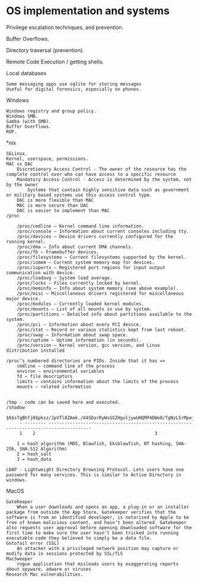 # OS implementation and systems

Privilege escalation techniques, and prevention.

Buffer Overflows.

Directory traversal (prevention).

Remote Code Execution / getting shells.

Local databases

    Some messaging apps use sqlite for storing messages
    Useful for digital forensics, especially on phones.

Windows

    Windows registry and group policy.
    Windows SMB.
    Samba (with SMB).
    Buffer Overflows.
    ROP.

*nix

    SELinux.
    Kernel, userspace, permissions.
    MAC vs DAC
        Discretionary Access Control - The owner of the resource has the complete control over who can have access to a specific resource
        Mandatory Access Control - Access is determined by the system, not by the owner
            Systems that contain highly sensitive data such as government or military based systems use this access control type.
        DAC is more flexible than MAC
        MAC is more secure than DAC
        DAC is easier to implement than MAC
    /proc
        
        /proc/cmdline – Kernel command line information.
        /proc/console – Information about current consoles including tty.
        /proc/devices – Device drivers currently configured for the running kernel.
        /proc/dma – Info about current DMA channels.
        /proc/fb – Framebuffer devices.
        /proc/filesystems – Current filesystems supported by the kernel.
        /proc/iomem – Current system memory map for devices.
        /proc/ioports – Registered port regions for input output communication with device.
        /proc/loadavg – System load average.
        /proc/locks – Files currently locked by kernel.
        /proc/meminfo – Info about system memory (see above example).
        /proc/misc – Miscellaneous drivers registered for miscellaneous major device.
        /proc/modules – Currently loaded kernel modules.
        /proc/mounts – List of all mounts in use by system.
        /proc/partitions – Detailed info about partitions available to the system.
        /proc/pci – Information about every PCI device.
        /proc/stat – Record or various statistics kept from last reboot.
        /proc/swap – Information about swap space.
        /proc/uptime – Uptime information (in seconds).
        /proc/version – Kernel version, gcc version, and Linux distribution installed
        
    /proc’s numbered directories are PIDs. Inside that it has =>        
        cmdline – command line of the process
        environ – environmental variables
        fd – file descriptors
        limits – contains information about the limits of the process
        mounts – related information


    /tmp - code can be saved here and executed.
    /shadow
        $6$sTgBhfj0$pkzz/JpVTl8ZAmk./d4SDarRyWsGSZHguljywUHQMP4DWo8/TgNzL5rMpejqNWuyxtFlISxdyIqPmpsIsyi.i1
         - -------- --------------------------------------------------------------------------------------
         1    2                                             3
         
        1 = hash_algorithm (MD5, Blowfish, Eksblowfish, NT hashing, SHA-256, SHA-512 Algorithm)
        2 = hash_salt
        3 = hash_data

    LDAP - Lightweight Directory Browsing Protocol. Lets users have one password for many services. This is similar to Active Directory in windows.

MacOS

    GateKeeper
        When a user downloads and opens an app, a plug-in or an installer package from outside the App Store, Gatekeeper verifies that the software is from an identified developer, is notarised by Apple to be free of known malicious content, and hasn’t been altered. Gatekeeper also requests user approval before opening downloaded software for the first time to make sure the user hasn’t been tricked into running executable code they believed to simply be a data file.
    Gotofail error (SSL)
        An attacker with a privileged network position may capture or modify data in sessions protected by SSL/TLS
    MacSweeper
        rogue application that misleads users by exaggerating reports about spyware, adware or viruses
    Research Mac vulnerabilities.
